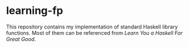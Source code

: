 # learning-fp
This repository contains my implementation of standard Haskell library functions. Most of them can be referenced from *Learn You a Haskell For Great Good*.
